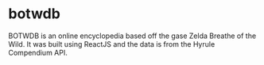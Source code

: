 # botwdb

BOTWDB is an online encyclopedia based off the gase Zelda Breathe of the Wild.  It was built using ReactJS and the data is from the Hyrule Compendium API.    

